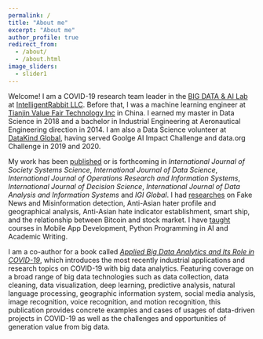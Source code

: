 ```yaml
---
permalink: /
title: "About me"
excerpt: "About me"
author_profile: true
redirect_from: 
  - /about/
  - /about.html
image_sliders:
  - slider1
---
```


Welcome! I am a COVID-19 research team leader in the
[BIG DATA & AI Lab](https://intelrabbit.com/research-projects/) 
at [IntelligentRabbit LLC](https://intelrabbit.com/services/). Before that, I was a machine
learning engineer at 
[Tianjin Value Fair Technology Inc](http://www.valuefair.cn/) in China. I earned my master 
in Data Science in 2018 and a bachelor in Industrial Engineering at Aeronautical Engineering direction in 2014. 
I am also a Data Science volunteer at [DataKind Global](https://www.datakind.org/), 
having served Goolge AI Impact Challenge and data.org Challenge in 2019 and 2020.

My work has been [published](publications) or is forthcoming in
*International Journal of Society Systems Science*, *International Journal of Data Science*,
*International Journal of Operations Research and Information Systems*,
*International Journal of Decision Science*,
*International Journal of Data Analysis and Information Systems* and *IGI Global*. 
I had [researches](research) on Fake News and Misinformation detection, Anti-Asian hater profile and geographical 
analysis, Anti-Asian hate indicator establishment, smart ship, and the relationship between Bitcoin and stock market. 
I have [taught](teaching) courses in Mobile App Development, Python Programming in AI and Academic Writing. 

I am a co-author for a book called [*Applied Big Data Analytics and Its Role in COVID-19*](https://www.igi-global.com/book/applied-big-data-analytics-its/273493), 
which introduces the most recently industrial applications and research topics on COVID-19 with big data analytics. 
Featuring coverage on a broad range of big data technologies such as data collection, data cleaning, 
data visualization, deep learning, predictive analysis, natural language processing, 
geographic information system, social media analysis, image recognition, voice recognition, 
and motion recognition, this publication provides concrete examples and cases of usages of data-driven 
projects in COVID-19 as well as the challenges and opportunities of generation value from big data.
